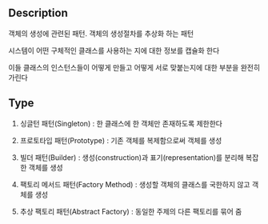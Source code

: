 ## Description

객체의 생성에 관련된 패턴. 객체의 생성절차를 추상화 하는 패턴

시스템이 어떤 구체적인 클래스를 사용하는 지에 대한 정보를 캡슐화 한다

이들 클래스의 인스턴스들이 어떻게 만들고 어떻게 서로 맞붙는지에 대한 부분을 완전히 가린다

## Type

1. 싱글턴 패턴(Singleton) : 한 클래스에 한 객체만 존재하도록 제한한다

2. 프로토타입 패턴(Prototype) : 기존 객체를 복제함으로써 객체를 생성

3. 빌더 패턴(Builder) : 생성(construction)과 표기(representation)를 분리해 복잡한 객체를 생성

4. 팩토리 메서드 패턴(Factory Method) : 생성할 객체의 클래스를 국한하지 않고 객체를 생성

5. 추상 팩토리 패턴(Abstract Factory) : 동일한 주제의 다른 팩토리를 묶어 줌